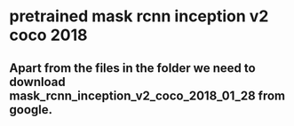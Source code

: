 # pretrained mask rcnn inception v2 coco 2018

## Apart from the files in the folder we need to download mask_rcnn_inception_v2_coco_2018_01_28 from google.
